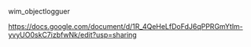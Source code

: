 wim_objectlogguer

https://docs.google.com/document/d/1R_4QeHeLfDoFdJ6qPPRGmYtlm-yvyUO0skC7izbfwNk/edit?usp=sharing

